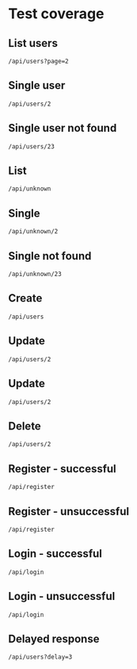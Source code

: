 # Test coverage

## List users
```
/api/users?page=2
```
 
## Single user
```
/api/users/2
```

## Single user not found
```
/api/users/23
```

## List <resource>
```
/api/unknown
```

## Single <resource>
```
/api/unknown/2
```
## Single <resource> not found
```
/api/unknown/23
```

## Create
```
/api/users
```

## Update
```
/api/users/2
```

## Update
```
/api/users/2
```

## Delete
```
/api/users/2
```

## Register - successful
```
/api/register
```

## Register - unsuccessful
```
/api/register
```

## Login - successful
```
/api/login
```

## Login - unsuccessful
```
/api/login
```

## Delayed response
```
/api/users?delay=3
```